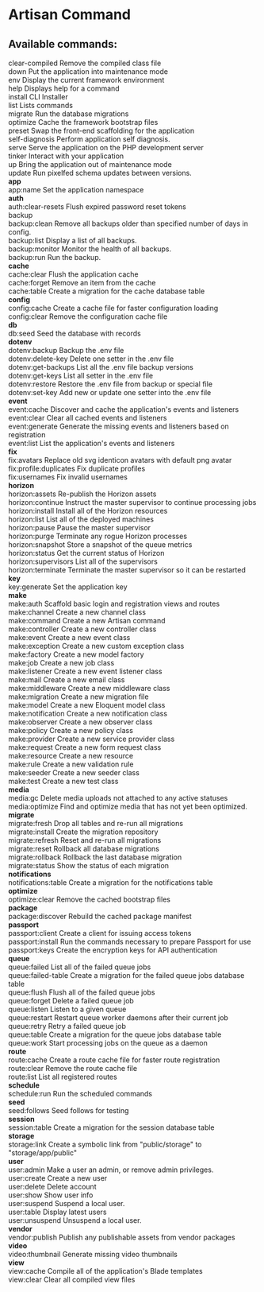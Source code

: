 # Artisan Command


## **Available commands:**  
  clear-compiled          Remove the compiled class file  
  down                    Put the application into maintenance mode  
  env                     Display the current framework environment  
  help                    Displays help for a command  
  install                 CLI Installer  
  list                    Lists commands  
  migrate                 Run the database migrations  
  optimize                Cache the framework bootstrap files  
  preset                  Swap the front-end scaffolding for the application  
  self-diagnosis          Perform application self diagnosis.  
  serve                   Serve the application on the PHP development server  
  tinker                  Interact with your application  
  up                      Bring the application out of maintenance mode  
  update                  Run pixelfed schema updates between versions.  
 **app**  
  app:name                Set the application namespace  
 **auth**  
  auth:clear-resets       Flush expired password reset tokens  
 backup  
  backup:clean            Remove all backups older than specified number of days in config.  
  backup:list             Display a list of all backups.  
  backup:monitor          Monitor the health of all backups.  
  backup:run              Run the backup.  
 **cache**  
  cache:clear             Flush the application cache  
  cache:forget            Remove an item from the cache  
  cache:table             Create a migration for the cache database table  
 **config**  
  config:cache            Create a cache file for faster configuration loading  
  config:clear            Remove the configuration cache file  
 **db**  
  db:seed                 Seed the database with records  
 **dotenv**  
  dotenv:backup           Backup the .env file  
  dotenv:delete-key       Delete one setter in the .env file  
  dotenv:get-backups      List all the .env file backup versions  
  dotenv:get-keys         List all setter in the .env file  
  dotenv:restore          Restore the .env file from backup or special file  
  dotenv:set-key          Add new or update one setter into the .env file  
 **event**  
  event:cache             Discover and cache the application's events and listeners  
  event:clear             Clear all cached events and listeners  
  event:generate          Generate the missing events and listeners based on registration  
  event:list              List the application's events and listeners  
 **fix**  
  fix:avatars             Replace old svg identicon avatars with default png avatar  
  fix:profile:duplicates  Fix duplicate profiles  
  fix:usernames           Fix invalid usernames  
 **horizon**  
  horizon:assets          Re-publish the Horizon assets  
  horizon:continue        Instruct the master supervisor to continue processing jobs  
  horizon:install         Install all of the Horizon resources  
  horizon:list            List all of the deployed machines  
  horizon:pause           Pause the master supervisor  
  horizon:purge           Terminate any rogue Horizon processes  
  horizon:snapshot        Store a snapshot of the queue metrics  
  horizon:status          Get the current status of Horizon  
  horizon:supervisors     List all of the supervisors  
  horizon:terminate       Terminate the master supervisor so it can be restarted  
 **key**  
  key:generate            Set the application key  
 **make**  
  make:auth               Scaffold basic login and registration views and routes  
  make:channel            Create a new channel class  
  make:command            Create a new Artisan command  
  make:controller         Create a new controller class  
  make:event              Create a new event class  
  make:exception          Create a new custom exception class  
  make:factory            Create a new model factory  
  make:job                Create a new job class  
  make:listener           Create a new event listener class  
  make:mail               Create a new email class  
  make:middleware         Create a new middleware class  
  make:migration          Create a new migration file  
  make:model              Create a new Eloquent model class  
  make:notification       Create a new notification class  
  make:observer           Create a new observer class  
  make:policy             Create a new policy class  
  make:provider           Create a new service provider class  
  make:request            Create a new form request class  
  make:resource           Create a new resource  
  make:rule               Create a new validation rule  
  make:seeder             Create a new seeder class  
  make:test               Create a new test class  
 **media**  
  media:gc                Delete media uploads not attached to any active statuses  
  media:optimize          Find and optimize media that has not yet been optimized.  
 **migrate**  
  migrate:fresh           Drop all tables and re-run all migrations  
  migrate:install         Create the migration repository  
  migrate:refresh         Reset and re-run all migrations  
  migrate:reset           Rollback all database migrations  
  migrate:rollback        Rollback the last database migration  
  migrate:status          Show the status of each migration  
 **notifications**  
  notifications:table     Create a migration for the notifications table  
 **optimize**  
  optimize:clear          Remove the cached bootstrap files  
 **package**  
  package:discover        Rebuild the cached package manifest  
 **passport**  
  passport:client         Create a client for issuing access tokens  
  passport:install        Run the commands necessary to prepare Passport for use  
  passport:keys           Create the encryption keys for API authentication  
 **queue**  
  queue:failed            List all of the failed queue jobs  
  queue:failed-table      Create a migration for the failed queue jobs database table  
  queue:flush             Flush all of the failed queue jobs  
  queue:forget            Delete a failed queue job  
  queue:listen            Listen to a given queue  
  queue:restart           Restart queue worker daemons after their current job  
  queue:retry             Retry a failed queue job  
  queue:table             Create a migration for the queue jobs database table  
  queue:work              Start processing jobs on the queue as a daemon  
 **route**  
  route:cache             Create a route cache file for faster route registration  
  route:clear             Remove the route cache file  
  route:list              List all registered routes  
 **schedule**  
  schedule:run            Run the scheduled commands  
 **seed**  
  seed:follows            Seed follows for testing  
 **session**  
  session:table           Create a migration for the session database table  
 **storage**  
  storage:link            Create a symbolic link from "public/storage" to "storage/app/public"  
 **user**  
  user:admin              Make a user an admin, or remove admin privileges.  
  user:create             Create a new user  
  user:delete             Delete account  
  user:show               Show user info  
  user:suspend            Suspend a local user.  
  user:table              Display latest users  
  user:unsuspend          Unsuspend a local user.  
 **vendor**  
  vendor:publish          Publish any publishable assets from vendor packages  
 **video**  
  video:thumbnail         Generate missing video thumbnails  
 **view**  
  view:cache              Compile all of the application's Blade templates  
  view:clear              Clear all compiled view files  
